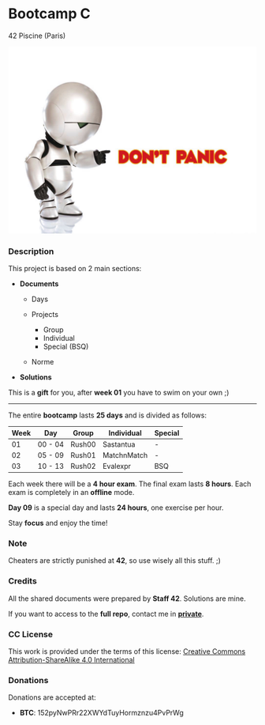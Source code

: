 # **Bootcamp C**

42 Piscine (Paris)

![Marvin](images/marvin.jpg)

### **Description**

This project is based on 2 main sections:

+ **Documents**

  + Days
  + Projects

    + Group
    + Individual
    + Special (BSQ)

  + Norme

+ **Solutions**

This is a **gift** for you, after **week 01** you have to swim on your own ;)

***

The entire **bootcamp** lasts **25 days** and is divided as follows:

| Week |   Day   |  Group | Individual  | Special |
|------|---------|--------|-------------|---------|
| 01   | 00 - 04 | Rush00 | Sastantua   |    -    |
| 02   | 05 - 09 | Rush01 | MatchnMatch |    -    |
| 03   | 10 - 13 | Rush02 | Evalexpr    |   BSQ   |

Each week there will be a **4 hour exam**. The final exam lasts **8 hours**. Each exam is completely in an **offline** mode.

**Day 09** is a special day and lasts **24 hours**, one exercise per hour.

Stay **focus** and enjoy the time!

### **Note**

Cheaters are strictly punished at **42**, so use wisely all this stuff. ;)

### **Credits**

All the shared documents were prepared by **Staff 42**. Solutions are mine.

If you want to access to the **full repo**, contact me in **[private](mailto:gicamerl@student.42.fr)**.

### **CC License**

This work is provided under the terms of this license: [Creative Commons Attribution-ShareAlike 4.0 International](https://creativecommons.org/licenses/by-sa/4.0/)

### **Donations**

Donations are accepted at:

+ **BTC**: 152pyNwPRr22XWYdTuyHormznzu4PvPrWg
